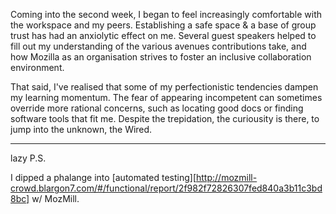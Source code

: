 Coming into the second week, I began to feel increasingly comfortable with the workspace and my peers. Establishing a safe space & a base of group trust has had an anxiolytic effect on me. Several guest speakers helped to fill out my understanding of the various avenues contributions take, and how Mozilla as an organisation strives to foster an inclusive collaboration environment.

That said, I've realised that some of my perfectionistic tendencies dampen my learning momentum. The fear of appearing incompetent can sometimes override more rational concerns, such as locating good docs or finding software tools that fit me. Despite the trepidation, the curiousity is there, to jump into the unknown, the Wired.



-----------------------------------------------------------------
lazy P.S.

 I dipped a phalange into [automated testing][http://mozmill-crowd.blargon7.com/#/functional/report/2f982f72826307fed840a3b11c3bd8bc] w/ MozMill.



